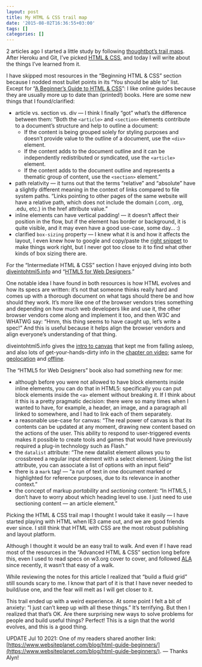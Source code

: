```yaml
---
layout: post
title: My HTML & CSS trail map
date: '2015-08-02T16:36:55+03:00'
tags: []
categories: []
---
```

2 articles ago I started a little study by following
[thoughtbot’s trail maps](https://github.com/thoughtbot/trail-map).
After Heroku and Git, I’ve picked [HTML &
CSS](https://github.com/thoughtbot/trail-map/blob/master/html-css.md),
and today I will write about the things I’ve learned from it.

I have skipped most resources in the “Beginning HTML & CSS” section
because I nodded most bullet points in its “You should be able to” list.
Except for
“[A Beginner’s Guide to HTML & CSS](http://learn.shayhowe.com/html-css/)”:
I like online guides because they are usually more up to date than
(printed!) books. Here are some new things that I found/clarified:

* article vs. section vs. div — I think I finally “got” what’s the
difference between them: “Both the `<article>` and `<section>` elements
contribute to a document’s structure and help to outline a document:
	* If the content is being grouped solely for styling purposes and
		doesn’t provide value to the outline of a document, use the `<div>`
		element.
	* If the content adds to the document outline and it can be
		independently redistributed or syndicated, use the `<article>`
		element.
	* If the content adds to the document outline and represents a
		thematic group of content, use the `<section>` element.”
* path relativity — it turns out that the terms “relative” and
	“absolute” have a slightly different meaning in the context of links
	compared to file system paths. “Links pointing to other pages of the
	same website will have a relative path, which does not include the
	domain (.com, .org, .edu, etc.) in the href attribute value.”
* inline elements can have vertical padding! — it doesn’t affect their
	position in the flow, but if the element has border or background, it
	is quite visible, and it may even have a good use-case, some day… :)
* clarified `box-sizing` property — I knew what it is and how it affects
	the layout, I even knew how to google and copy/paste the
	[right snippet](https://css-tricks.com/box-sizing/) to make things
	work right, but I never got too close to it to find what other kinds
	of box sizing there are.

For the “Intermediate HTML & CSS” section I have enjoyed diving into
both [diveintohtml5.info](http://diveintohtml5.info/) and
“[HTML5 for Web Designers](https://abookapart.com/products/html5-for-web-designers).”

One notable idea I have found in both resources is how HTML evolves and
how its specs are written: it’s not that someone thinks really hard and
comes up with a thorough document on what tags should there be and how
should they work. It’s more like one of the browser vendors tries
something and depending on how much web developers like and use it, the
other browser vendors come along and implement it too, and then W3C and
WHATWG say: “Hmm, this thing seems to have caught up, let’s write a
spec!” And this is useful because it helps align the browser vendors and
align everyone’s understanding of that thing.

diveintohtml5.info gives the
[intro to canvas](http://diveintohtml5.info/canvas.html) that kept me
from falling asleep, and also lots of get-your-hands-dirty info in the
[chapter on video](http://diveintohtml5.info/video.html); same for
[geolocation](http://diveintohtml5.info/geolocation.html) and
[offline](http://diveintohtml5.info/offline.html).

The “HTML5 for Web Designers” book also had something new for me:

* although before you were not allowed to have block elements inside
	inline elements, you can do that in HTML5: specifically you can put
	block elements inside the `<a>` element without breaking it. If I
	think about it this is a pretty pragmatic decision: there were so many
	times when I wanted to have, for example, a header, an image, and a
	paragraph all linked to somewhere, and I had to link each of them
	separately.
* a reasonable use-case for canvas: “The real power of canvas is that
	its contents can be updated at any moment, drawing new content based
	on the actions of the user. This ability to respond to user-triggered
	events makes it possible to create tools and games that would have
	previously required a plug-in technology such as Flash.”
* the `datalist` attribute: “The new  datalist  element allows you to
	crossbreed a regular input element with a select element. Using the
	list attribute, you can associate a list of options with an input
	field”
* there is a `mark` tag! — “a run of text in one document marked or
	highlighted for reference purposes, due to its relevance in another
	context.”
* the concept of markup _portability_ and _sectioning_ content: “In
	HTML5, I don’t have to worry about which heading level to use. I just
	need to use sectioning content — an article element.”

Picking the HTML & CSS trail map I thought I would take it easily — I
have started playing with HTML when IE3 came out, and we are good
friends ever since. I still think that HTML with CSS are the most robust
publishing and layout platform.

Although I thought it would be an easy trail to walk. And even if I have
read most of the resources in the “Advanced HTML & CSS” section long
before this, even I used to read specs on w3.org cover to cover, and
followed [ALA](http://alistapart.com/) since recently, it wasn’t that
easy of a walk.

While reviewing the notes for this article I realized that “build a
fluid grid” still sounds scary to me. I know that part of it is that I
have never needed to build/use one, and the fear will melt as I will get
closer to it.

This trail ended up with a weird experience. At some point I felt a bit
of anxiety: “I just can’t keep up with all these things.” It’s
terrifying. But then I realized that that’s OK. Are there surprising new
ways to solve problems for people and build useful things? Perfect! This
is a sign that the world evolves, and this is a good thing.

UPDATE Jul 10 2021: One of my readers shared another link: [https://www.websiteplanet.com/blog/html-guide-beginners/](https://www.websiteplanet.com/blog/html-guide-beginners/). — Thanks Alyn!
